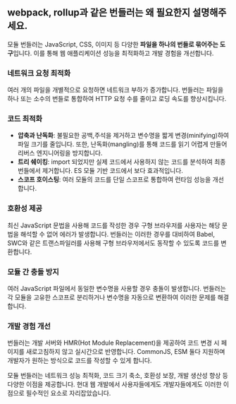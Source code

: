## webpack, rollup과 같은 번들러는 왜 필요한지 설명해주세요.
모듈 번들러는 JavaScript, CSS, 이미지 등 다양한 **파일을 하나의 번들로 묶어주는 도구**입니다.
이를 통해 웹 애플리케이션 성능을 최적화하고 개발 경험을 개선합니다.

### 네트워크 요청 최적화
여러 개의 파일을 개별적으로 요청하면 네트워크 부하가 증가합니다. 
번들러는 파일을 하나 또는 소수의 번들로 통합하여 HTTP 요청 수를 줄이고 로딩 속도를 향상시킵니다.

### 코드 최적화
* **압축과 난독화**: 불필요한 공백,주석을 제거하고 변수명을 짧게 변경(minifying)하여 파일 크기를 줄입니다.
또한, 난독화(mangling)를 통해 코드를 읽기 어렵게 만들어 리버스 엔지니어링을 방지합니다.
* **트리 쉐이킹**: import 되었지만 실제 코드에서 사용하지 않는 코드를 분석하여 최종 번들에서 제거합니다. ES 모듈 기반 코드에서 보다 효과적입니다.
* **스코프 호이스팅**: 여러 모듈의 코드를 단일 스코프로 통합하여 런타임 성능을 개선합니다.

### 호환성 제공
최신 JavaScript 문법을 사용해 코드를 작성한 경우 구형 브라우저를 사용자는 해당 문법을 해석할 수 없어 에러가 발생합니다.
번들러는 이러한 경우를 대비하여 Babel, SWC와 같은 트랜스파일러를 사용해 구형 브라우저에서도 동작할 수 있도록 코드를 변환합니다.

### 모듈 간 충돌 방지
여러 JavaScript 파일에서 동일한 변수명을 사용할 경우 충돌이 발생합니다.
번들러는 각 모듈을 고유한 스코프로 분리하거나 변수명을 자동으로 변환하여 이러한 문제를 해결합니다.

### 개발 경험 개선
번들러는 개발 서버와 HMR(Hot Module Replacement)을 제공하여 코드 변경 시 페이지를 새로고침하지 않고 실시간으로 반영합니다.
CommonJS, ESM 둘다 지원하며 개발자가 원하는 방식으로 코드를 작성할 수 있게 합니다.


모듈 번들러는 네트워크 성능 최적화, 코드 크기 축소, 호환성 보장, 개발 생산성 향상 등 다양한 이점을 제공합니다.
현대 웹 개발에서 사용자들에게도 개발자들에게도 이러한 이점으로 필수적인 요소로 자리잡았습니다.
